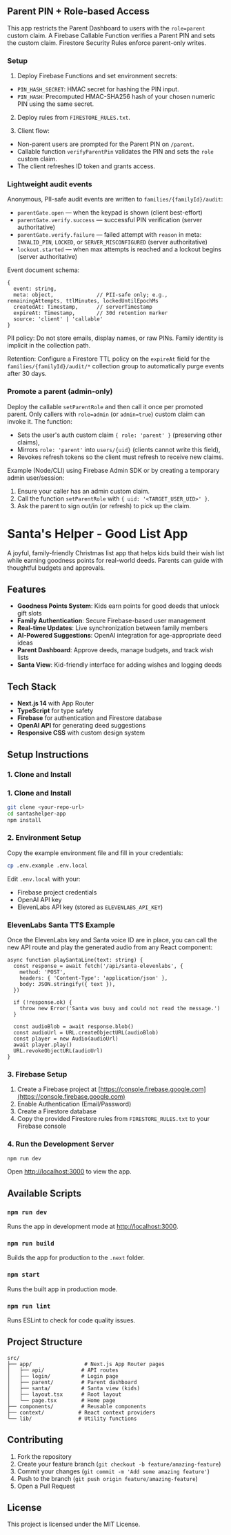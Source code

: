 ## Parent PIN + Role-based Access

This app restricts the Parent Dashboard to users with the `role=parent` custom claim. A Firebase Callable Function verifies a Parent PIN and sets the custom claim. Firestore Security Rules enforce parent-only writes.

### Setup

1. Deploy Firebase Functions and set environment secrets:
  - `PIN_HASH_SECRET`: HMAC secret for hashing the PIN input.
  - `PIN_HASH`: Precomputed HMAC-SHA256 hash of your chosen numeric PIN using the same secret.

2. Deploy rules from `FIRESTORE_RULES.txt`.

3. Client flow:
  - Non-parent users are prompted for the Parent PIN on `/parent`.
  - Callable function `verifyParentPin` validates the PIN and sets the `role` custom claim.
  - The client refreshes ID token and grants access.

### Lightweight audit events

Anonymous, PII-safe audit events are written to `families/{familyId}/audit`:

- `parentGate.open` — when the keypad is shown (client best-effort)
- `parentGate.verify.success` — successful PIN verification (server authoritative)
- `parentGate.verify.failure` — failed attempt with `reason` in meta: `INVALID_PIN`, `LOCKED`, or `SERVER_MISCONFIGURED` (server authoritative)
- `lockout.started` — when max attempts is reached and a lockout begins (server authoritative)

Event document schema:

```
{
  event: string,
  meta: object,              // PII-safe only; e.g., remainingAttempts, ttlMinutes, lockedUntilEpochMs
  createdAt: Timestamp,      // serverTimestamp
  expireAt: Timestamp,       // 30d retention marker
  source: 'client' | 'callable'
}
```

PII policy: Do not store emails, display names, or raw PINs. Family identity is implicit in the collection path.

Retention: Configure a Firestore TTL policy on the `expireAt` field for the `families/{familyId}/audit/*` collection group to automatically purge events after 30 days.

### Promote a parent (admin-only)

Deploy the callable `setParentRole` and then call it once per promoted parent. Only callers with `role=admin` (or `admin=true`) custom claim can invoke it. The function:

- Sets the user's auth custom claim `{ role: 'parent' }` (preserving other claims),
- Mirrors `role: 'parent'` into `users/{uid}` (clients cannot write this field),
- Revokes refresh tokens so the client must refresh to receive new claims.

Example (Node/CLI) using Firebase Admin SDK or by creating a temporary admin user/session:

1) Ensure your caller has an admin custom claim.
2) Call the function `setParentRole` with `{ uid: '<TARGET_USER_UID>' }`.
3) Ask the parent to sign out/in (or refresh) to pick up the claim.

# Santa's Helper - Good List App

A joyful, family-friendly Christmas list app that helps kids build their wish list while earning goodness points for real-world deeds. Parents can guide with thoughtful budgets and approvals.

## Features

- **Goodness Points System**: Kids earn points for good deeds that unlock gift slots
- **Family Authentication**: Secure Firebase-based user management
- **Real-time Updates**: Live synchronization between family members
- **AI-Powered Suggestions**: OpenAI integration for age-appropriate deed ideas
- **Parent Dashboard**: Approve deeds, manage budgets, and track wish lists
- **Santa View**: Kid-friendly interface for adding wishes and logging deeds

## Tech Stack

- **Next.js 14** with App Router
- **TypeScript** for type safety
- **Firebase** for authentication and Firestore database
- **OpenAI API** for generating deed suggestions
- **Responsive CSS** with custom design system

## Setup Instructions

### 1. Clone and Install

### 1. Clone and Install

```bash
git clone <your-repo-url>
cd santashelper-app
npm install
```

### 2. Environment Setup

Copy the example environment file and fill in your credentials:

```bash
cp .env.example .env.local
```

Edit `.env.local` with your:
- Firebase project credentials
- OpenAI API key
- ElevenLabs API key (stored as `ELEVENLABS_API_KEY`)

### ElevenLabs Santa TTS Example

Once the ElevenLabs key and Santa voice ID are in place, you can call the new API route and play the generated audio from any React component:

```tsx
async function playSantaLine(text: string) {
  const response = await fetch('/api/santa-elevenlabs', {
    method: 'POST',
    headers: { 'Content-Type': 'application/json' },
    body: JSON.stringify({ text }),
  })

  if (!response.ok) {
    throw new Error('Santa was busy and could not read the message.')
  }

  const audioBlob = await response.blob()
  const audioUrl = URL.createObjectURL(audioBlob)
  const player = new Audio(audioUrl)
  await player.play()
  URL.revokeObjectURL(audioUrl)
}
```

### 3. Firebase Setup

1. Create a Firebase project at [https://console.firebase.google.com](https://console.firebase.google.com)
2. Enable Authentication (Email/Password)
3. Create a Firestore database
4. Copy the provided Firestore rules from `FIRESTORE_RULES.txt` to your Firebase console

### 4. Run the Development Server

```bash
npm run dev
```

Open [http://localhost:3000](http://localhost:3000) to view the app.

## Available Scripts

### `npm run dev`

Runs the app in development mode at [http://localhost:3000](http://localhost:3000).

### `npm run build`

Builds the app for production to the `.next` folder.

### `npm start`

Runs the built app in production mode.

### `npm run lint`

Runs ESLint to check for code quality issues.

## Project Structure

```
src/
├── app/                 # Next.js App Router pages
│   ├── api/            # API routes
│   ├── login/          # Login page
│   ├── parent/         # Parent dashboard
│   ├── santa/          # Santa view (kids)
│   ├── layout.tsx      # Root layout
│   └── page.tsx        # Home page
├── components/         # Reusable components
├── context/           # React context providers
└── lib/               # Utility functions
```

## Contributing

1. Fork the repository
2. Create your feature branch (`git checkout -b feature/amazing-feature`)
3. Commit your changes (`git commit -m 'Add some amazing feature'`)
4. Push to the branch (`git push origin feature/amazing-feature`)
5. Open a Pull Request

## License

This project is licensed under the MIT License.
